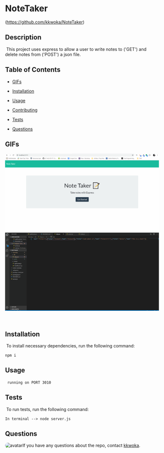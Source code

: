 
  # NoteTaker
 (https://github.com/kkwoka/NoteTaker)
  ​
  ## Description
  ​
  This project uses express to allow a user to write notes to ('GET') and delete notes from ('POST') a json file. 
  ​
  ## Table of Contents 
  * [GIFs](#gifs)

  * [Installation](#installation)
  ​
  * [Usage](#usage)
  ​  ​
  * [Contributing](#contributing)
  ​
  * [Tests](#tests)
  ​
  * [Questions](#questions)

  ## GIFs
  ![gif1](./Develop/public/assets/gifs/test.gif)
  ![gif1](./Develop/public/assets/gifs/test2.gif)

  ​
  ## Installation
  ​
  To install necessary dependencies, run the following command:
  ```
  npm i
  ```

  ## Usage
  ​```
  running on PORT 3010  ​
  ​```

  ## Tests
  ​
  To run tests, run the following command:
  ```
  In terminal --> node server.js
  ```
 
  ## Questions
  ​
  <img src="https://avatars3.githubusercontent.com/u/57764303?v=4" alt="avatar" style="border-radius: 16px" width="50" />
  ​
  If you have any questions about the repo, contact [kkwoka](https://github.com/kkwoka).